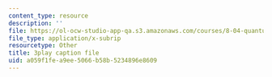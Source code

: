 ```yaml
---
content_type: resource
description: ''
file: https://ol-ocw-studio-app-qa.s3.amazonaws.com/courses/8-04-quantum-physics-i-spring-2013/a059f1fea9ee5066b58b5234896e8609_lHhw_SExF1M.vtt
file_type: application/x-subrip
resourcetype: Other
title: 3play caption file
uid: a059f1fe-a9ee-5066-b58b-5234896e8609
---
```

